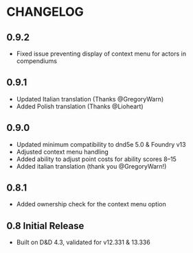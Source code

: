 # CHANGELOG

## 0.9.2

- Fixed issue preventing display of context menu for actors in compendiums

## 0.9.1

- Updated Italian translation (Thanks @GregoryWarn)
- Added Polish translation (Thanks @Lioheart)

## 0.9.0

- Updated minimum compatibility to dnd5e 5.0 & Foundry v13
- Adjusted context menu handling
- Added ability to adjust point costs for ability scores 8–15
- Added italian translation (thank you @GregoryWarn!)

## 0.8.1

- Added ownership check for the context menu option

## 0.8 Initial Release

- Built on D&D 4.3, validated for v12.331 & 13.336
